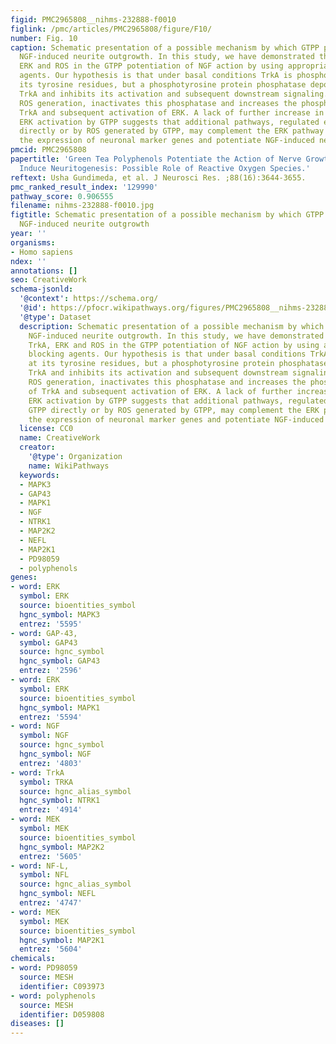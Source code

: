 ```yaml
---
figid: PMC2965808__nihms-232888-f0010
figlink: /pmc/articles/PMC2965808/figure/F10/
number: Fig. 10
caption: Schematic presentation of a possible mechanism by which GTPP potentiates
  NGF-induced neurite outgrowth. In this study, we have demonstrated therole of TrkA,
  ERK and ROS in the GTPP potentiation of NGF action by using appropriate blocking
  agents. Our hypothesis is that under basal conditions TrkA is phosphorylated at
  its tyrosine residues, but a phosphotyrosine protein phosphatase deposphorylates
  TrkA and inhibits its activation and subsequent downstream signaling. GTPP, via
  ROS generation, inactivates this phosphatase and increases the phosphorylation of
  TrkA and subsequent activation of ERK. A lack of further increase in NGF-induced
  ERK activation by GTPP suggests that additional pathways, regulated either by GTPP
  directly or by ROS generated by GTPP, may complement the ERK pathway to increase
  the expression of neuronal marker genes and potentiate NGF-induced neuritogenesis.
pmcid: PMC2965808
papertitle: 'Green Tea Polyphenols Potentiate the Action of Nerve Growth Factor to
  Induce Neuritogenesis: Possible Role of Reactive Oxygen Species.'
reftext: Usha Gundimeda, et al. J Neurosci Res. ;88(16):3644-3655.
pmc_ranked_result_index: '129990'
pathway_score: 0.906555
filename: nihms-232888-f0010.jpg
figtitle: Schematic presentation of a possible mechanism by which GTPP potentiates
  NGF-induced neurite outgrowth
year: ''
organisms:
- Homo sapiens
ndex: ''
annotations: []
seo: CreativeWork
schema-jsonld:
  '@context': https://schema.org/
  '@id': https://pfocr.wikipathways.org/figures/PMC2965808__nihms-232888-f0010.html
  '@type': Dataset
  description: Schematic presentation of a possible mechanism by which GTPP potentiates
    NGF-induced neurite outgrowth. In this study, we have demonstrated therole of
    TrkA, ERK and ROS in the GTPP potentiation of NGF action by using appropriate
    blocking agents. Our hypothesis is that under basal conditions TrkA is phosphorylated
    at its tyrosine residues, but a phosphotyrosine protein phosphatase deposphorylates
    TrkA and inhibits its activation and subsequent downstream signaling. GTPP, via
    ROS generation, inactivates this phosphatase and increases the phosphorylation
    of TrkA and subsequent activation of ERK. A lack of further increase in NGF-induced
    ERK activation by GTPP suggests that additional pathways, regulated either by
    GTPP directly or by ROS generated by GTPP, may complement the ERK pathway to increase
    the expression of neuronal marker genes and potentiate NGF-induced neuritogenesis.
  license: CC0
  name: CreativeWork
  creator:
    '@type': Organization
    name: WikiPathways
  keywords:
  - MAPK3
  - GAP43
  - MAPK1
  - NGF
  - NTRK1
  - MAP2K2
  - NEFL
  - MAP2K1
  - PD98059
  - polyphenols
genes:
- word: ERK
  symbol: ERK
  source: bioentities_symbol
  hgnc_symbol: MAPK3
  entrez: '5595'
- word: GAP-43,
  symbol: GAP43
  source: hgnc_symbol
  hgnc_symbol: GAP43
  entrez: '2596'
- word: ERK
  symbol: ERK
  source: bioentities_symbol
  hgnc_symbol: MAPK1
  entrez: '5594'
- word: NGF
  symbol: NGF
  source: hgnc_symbol
  hgnc_symbol: NGF
  entrez: '4803'
- word: TrkA
  symbol: TRKA
  source: hgnc_alias_symbol
  hgnc_symbol: NTRK1
  entrez: '4914'
- word: MEK
  symbol: MEK
  source: bioentities_symbol
  hgnc_symbol: MAP2K2
  entrez: '5605'
- word: NF-L,
  symbol: NFL
  source: hgnc_alias_symbol
  hgnc_symbol: NEFL
  entrez: '4747'
- word: MEK
  symbol: MEK
  source: bioentities_symbol
  hgnc_symbol: MAP2K1
  entrez: '5604'
chemicals:
- word: PD98059
  source: MESH
  identifier: C093973
- word: polyphenols
  source: MESH
  identifier: D059808
diseases: []
---
```

